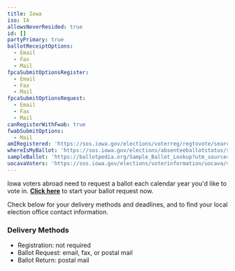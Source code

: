 ```yaml
---
title: Iowa
iso: IA
allowsNeverResided: true
id: []
partyPrimary: true
ballotReceiptOptions:
  - Email
  - Fax
  - Mail
fpcaSubmitOptionsRegister:
  - Email
  - Fax
  - Mail
fpcaSubmitOptionsRequest:
  - Email
  - Fax
  - Mail
canRegisterWithFwab: true
fwabSubmitOptions:
  - Mail
amIRegistered: 'https://sos.iowa.gov/elections/voterreg/regtovote/search.aspx'
whereIsMyBallot: 'https://sos.iowa.gov/elections/absenteeballotstatus/search.aspx'
sampleBallot: 'https://ballotpedia.org/Sample_Ballot_Lookup?utm_source=ballotpedia&utm_campaign=sample_ballot_frontpage'
uocavaVoters: 'https://sos.iowa.gov/elections/voterinformation/uocava/voterreg.html'
---
```

Iowa voters abroad need to request a ballot each calendar year you'd like to vote in. [**Click here**](https://www.votefromabroad.org) to start your ballot request now.

Check below for your delivery methods and deadlines, and to find your local election office contact information.

### Delivery Methods

* Registration: not required
* Ballot Request: email, fax, or postal mail
* Ballot Return: postal mail

